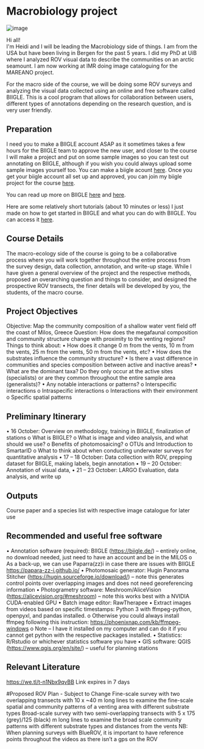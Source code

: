 # Macrobiology project
![image](https://github.com/MeinzBeur/MilosSummerSchool2023/assets/43003903/f1c14b17-9458-4f29-b62e-0e890b2d406a)

Hi all!  
I'm Heidi and I will be leading the Macrobiology side of things. I am from the USA but have been living in Bergen for the past 5 years. 
I did my PhD at UiB where I analyzed ROV visual data to describe the communities on an arctic seamount. I am now working at IMR doing image cataloguing for the MAREANO project. 

For the macro side of the course, we will be doing some ROV surveys and analyzing the visual data collected using an online and free software called BIIGLE. 
This is a cool program that allows for collaboration between users, different types of annotations depending on the research question, and is very user friendly.  

## Preparation
I need you to make a BIIGLE account ASAP as it sometimes takes a few hours for the BIIGLE team to approve the new user, and closer to the course I will make a project and put on some sample images so you can test out annotating on BIIGLE, although if you wish you could always upload some sample images yourself too. You can make a biigle acount [here](https://biigle.de/). Once you get your biigle account all set up and approved, you can join my biigle project for the course [here](https://biigle.de/project-invitations/610b7e9d-8354-4d13-8ecc-ff40a7f9ec7c).

You can read up more on BIIGLE [here](https://www.frontiersin.org/articles/10.3389/fmars.2017.00083/full)  and [here](https://zenodo.org/record/7728927#.ZBSUlHbP1PY).  

Here are some relatively short tutorials (about 10 minutes or less) I just made on how to get started in BIIGLE and what you can do with BIIGLE. You can access it [here](https://drive.google.com/drive/folders/1_1ukhzHa8cF10gamlC-SR4uJ7wA8yajw?usp=sharing).

## Course Details
The macro-ecology side of the course is going to be a collaborative process where you will work together throughout the entire process from the survey design, data collection, annotation, and write-up stage. While I have given a general overview of the project and the respective methods, proposed an overarching question and things to consider, and designed the prospective ROV transects, the finer details will be developed by you, the students, of the macro course. 

## Project Objectives
Objective: Map the community composition of a shallow water vent field off the coast of Milos, Greece
Question: How does the megafaunal composition and community structure change with proximity to the venting regions?
Things to think about:
•	How does it change 0 m from the vents, 10 m from the vents, 25 m from the vents, 50 m from the vents, etc?
•	How does the substrates influence the community structure?
•	Is there a vast difference in communities and species composition between active and inactive areas?
•	What are the dominant taxa? Do they only occur at the active sites (specialists) or are they common throughout the entire sample area (generalists)? 
•	Any notable interactions or patterns? 
  o	Interspecific interactions
  o	Intraspecific interactions
  o Interactions with their environment
  o	Specific spatial patterns

## Preliminary Itinerary
•	16 October: Overview on methodology, training in BIIGLE, finalization of stations
  o	What is BIIGLE?
  o	What is image and video analysis, and what should we use?
  o	Benefits of photomosaicing?
  o	OTUs and Introduction to SmartarID
  o	What to think about when conducting underwater surveys for quantitative analysis
•	17 – 18 October: Data collection with ROV, prepping dataset for BIIGLE, making labels, begin annotation
•	19 – 20 October: Annotation of visual data, 
•	21 – 23 October: LARGO Evaluation, data analysis, and write up

## Outputs
Course paper and a species list with respective image catalogue for later use

## Recommended and useful free software
•	Annotation software (required): BIIGLE (https://biigle.de/) – entirely online, no download needed, just need to have an account and be in the MILOS 
  o	As a back-up, we can use Paparra(zz)i in case there are issues with BIIGLE https://papara-zz-i.github.io/ 
•	Photomosaic generator: Hugin Panorama Stitcher (https://hugin.sourceforge.io/download/) – note this generates control points over overlapping images and does not need georeferencing information
•	Photogrametry software: Meshroom/AliceVision (https://alicevision.org/#meshroom) – note this works best with a NVIDIA CUDA-enabled GPU
•	Batch image editor: RawTherapee 
•	Extract images from videos based on specific timestamps: Python 3 with ffmpeg-python, openpyxl, and pandas installed. 
  o	Otherwise you could always install ffmpeg following this instruction: https://phoenixnap.com/kb/ffmpeg-windows
  o	Note – I have it installed on my computer and can do it if you cannot get python with the respective packages installed. 
•	Statistics: R/Rstudio or whichever statistics software you have
•	GIS software: QGIS (https://www.qgis.org/en/site/) – useful for planning stations

## Relevant Literature
https://we.tl/t-n1Nbx9qvBB Link expires in 7 days

#Proposed ROV Plan - Subject to Change
Fine-scale survey with two overlapping transects with 10 x ~40 m long lines to examine the fine-scale spatial and community patterns of a venting area with different substrate types
Broad-scale survey with two semi-overlapping transects with 5 x 175 (grey)/125 (black) m long lines to examine the broad scale community patterns with different substrate types and distances from the vents
NB: When planning surveys with BlueROV, it is important to have reference points throughout the videos as there isn’t a gps on the ROV


